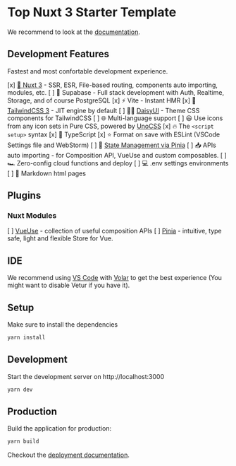 # Top Nuxt 3 Starter Template

We recommend to look at the [documentation](https://v3.nuxtjs.org).


## Development Features
Fastest and most confortable development experience.

[x] [💚 Nuxt 3](https://v3.nuxtjs.org) - SSR, ESR, File-based routing, components auto importing, modules, etc.
[ ] 🐘 Supabase - Full stack development with Auth, Realtime, Storage, and of course PostgreSQL
[x] ⚡️ Vite - Instant HMR
[x] 🎨 [TailwindCSS 3](https://tailwindcss.com/) - JIT engine by default
[ ] 👩‍🎨 [DaisyUI](https://daisyui.com) - Theme CSS components for TailwindCSS
[ ] 🌐 Multi-language support
[ ] 😃 Use icons from any icon sets in Pure CSS, powered by [UnoCSS](https://github.com/antfu/unocss)
[x] 🔥 The `<script setup>` syntax
[x] 🦾 TypeScript
[x] ⭐️ Format on save with ESLint (VSCode Settings file and WebStorm)
[ ] 🍍 [State Management via Pinia](https://pinia.esm.dev/)
[ ] 📥 APIs auto importing - for Composition API, VueUse and custom composables.
[ ] 🏎 Zero-config cloud functions and deploy
[ ] 💻 .env settings environments
[ ] 📄 Markdown html pages

## Plugins

### Nuxt Modules
[ ] [VueUse](https://github.com/vueuse/vueuse) - collection of useful composition APIs
[ ] [Pinia](https://pinia.esm.dev/) - intuitive, type safe, light and flexible Store for Vue.

## IDE
We recommend using [VS Code](https://code.visualstudio.com/) with [Volar](https://github.com/johnsoncodehk/volar) to get the best experience (You might want to disable Vetur if you have it).

## Setup
Make sure to install the dependencies
```bash
yarn install
```

## Development
Start the development server on http://localhost:3000
```bash
yarn dev
```

## Production
Build the application for production:
```bash
yarn build
```

Checkout the [deployment documentation](https://v3.nuxtjs.org/docs/deployment).
